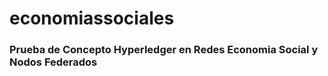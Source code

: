 # economiassociales

### Prueba de Concepto Hyperledger en Redes Economia Social y Nodos Federados




